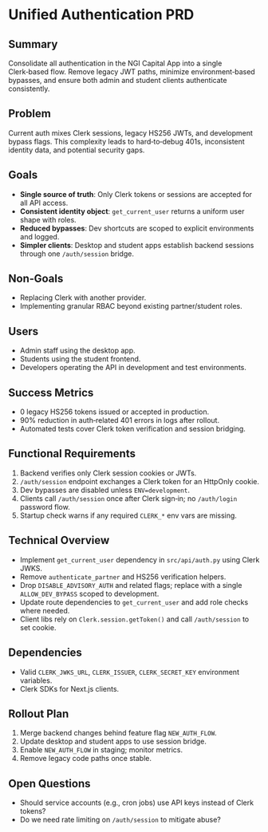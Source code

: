 # Unified Authentication PRD

## Summary
Consolidate all authentication in the NGI Capital App into a single Clerk‑based flow. Remove legacy JWT paths, minimize environment‑based bypasses, and ensure both admin and student clients authenticate consistently.

## Problem
Current auth mixes Clerk sessions, legacy HS256 JWTs, and development bypass flags. This complexity leads to hard‑to‑debug 401s, inconsistent identity data, and potential security gaps.

## Goals
- **Single source of truth**: Only Clerk tokens or sessions are accepted for all API access.
- **Consistent identity object**: `get_current_user` returns a uniform user shape with roles.
- **Reduced bypasses**: Dev shortcuts are scoped to explicit environments and logged.
- **Simpler clients**: Desktop and student apps establish backend sessions through one `/auth/session` bridge.

## Non‑Goals
- Replacing Clerk with another provider.
- Implementing granular RBAC beyond existing partner/student roles.

## Users
- Admin staff using the desktop app.
- Students using the student frontend.
- Developers operating the API in development and test environments.

## Success Metrics
- 0 legacy HS256 tokens issued or accepted in production.
- 90% reduction in auth‑related 401 errors in logs after rollout.
- Automated tests cover Clerk token verification and session bridging.

## Functional Requirements
1. Backend verifies only Clerk session cookies or JWTs.
2. `/auth/session` endpoint exchanges a Clerk token for an HttpOnly cookie.
3. Dev bypasses are disabled unless `ENV=development`.
4. Clients call `/auth/session` once after Clerk sign‑in; no `/auth/login` password flow.
5. Startup check warns if any required `CLERK_*` env vars are missing.

## Technical Overview
- Implement `get_current_user` dependency in `src/api/auth.py` using Clerk JWKS.
- Remove `authenticate_partner` and HS256 verification helpers.
- Drop `DISABLE_ADVISORY_AUTH` and related flags; replace with a single `ALLOW_DEV_BYPASS` scoped to development.
- Update route dependencies to `get_current_user` and add role checks where needed.
- Client libs rely on `Clerk.session.getToken()` and call `/auth/session` to set cookie.

## Dependencies
- Valid `CLERK_JWKS_URL`, `CLERK_ISSUER`, `CLERK_SECRET_KEY` environment variables.
- Clerk SDKs for Next.js clients.

## Rollout Plan
1. Merge backend changes behind feature flag `NEW_AUTH_FLOW`.
2. Update desktop and student apps to use session bridge.
3. Enable `NEW_AUTH_FLOW` in staging; monitor metrics.
4. Remove legacy code paths once stable.

## Open Questions
- Should service accounts (e.g., cron jobs) use API keys instead of Clerk tokens?
- Do we need rate limiting on `/auth/session` to mitigate abuse?

